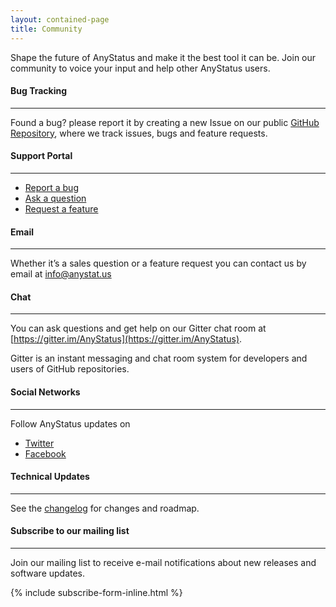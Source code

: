 ```yaml
---
layout: contained-page
title: Community
---
```


Shape the future of AnyStatus and make it the best tool it can be. Join our community to voice your input and help other AnyStatus users.

#### Bug Tracking
--------------------

Found a bug? please report it by creating a new Issue on our public [GitHub Repository](https://github.com/AnyStatus/Support/issues), where we track issues, bugs and feature requests.

#### Support Portal
------------
- [Report a bug](https://anystatus.helprace.com/s1-general/problems)
- [Ask a question](https://anystatus.helprace.com/s1-general/questions)
- [Request a feature](https://anystatus.helprace.com/s1-general/ideas)

#### Email
------------

Whether it’s a sales question or a feature request you can contact us by email at [info@anystat.us](mailto:info@anystat.us)

#### Chat
------------

You can ask questions and get help on our Gitter chat room at [https://gitter.im/AnyStatus](https://gitter.im/AnyStatus).

Gitter is an instant messaging and chat room system for developers and users of GitHub repositories.

#### Social Networks
---------------------

Follow AnyStatus updates on

- [Twitter](https://twitter.com/AnyStatusApp)
- [Facebook](https://www.facebook.com/AnyStatusApp)

#### Technical Updates
------------
See the [changelog](/changelog) for changes and roadmap.

#### Subscribe to our mailing list
------------
Join our mailing list to receive e-mail notifications about new releases and software updates.

{% include subscribe-form-inline.html %}
